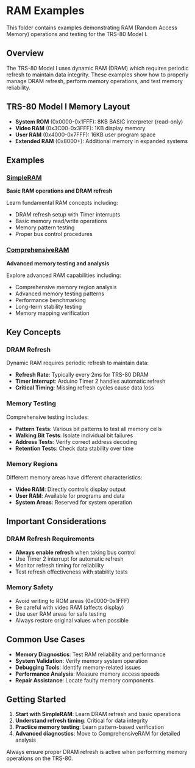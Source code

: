 # RAM Examples

This folder contains examples demonstrating RAM (Random Access Memory) operations and testing for the TRS-80 Model I.

## Overview

The TRS-80 Model I uses dynamic RAM (DRAM) which requires periodic refresh to maintain data integrity. These examples show how to properly manage DRAM refresh, perform memory operations, and test memory reliability.

## TRS-80 Model I Memory Layout

- **System ROM** (0x0000-0x1FFF): 8KB BASIC interpreter (read-only)
- **Video RAM** (0x3C00-0x3FFF): 1KB display memory
- **User RAM** (0x4000-0x7FFF): 16KB user program space
- **Extended RAM** (0x8000+): Additional memory in expanded systems

## Examples

### [SimpleRAM](SimpleRAM/README.md)

**Basic RAM operations and DRAM refresh**

Learn fundamental RAM concepts including:

- DRAM refresh setup with Timer interrupts
- Basic memory read/write operations
- Memory pattern testing
- Proper bus control procedures

### [ComprehensiveRAM](ComprehensiveRAM/README.md)

**Advanced memory testing and analysis**

Explore advanced RAM capabilities including:

- Comprehensive memory region analysis
- Advanced memory testing patterns
- Performance benchmarking
- Long-term stability testing
- Memory mapping verification

## Key Concepts

### DRAM Refresh

Dynamic RAM requires periodic refresh to maintain data:

- **Refresh Rate**: Typically every 2ms for TRS-80 DRAM
- **Timer Interrupt**: Arduino Timer 2 handles automatic refresh
- **Critical Timing**: Missing refresh cycles cause data loss

### Memory Testing

Comprehensive testing includes:

- **Pattern Tests**: Various bit patterns to test all memory cells
- **Walking Bit Tests**: Isolate individual bit failures
- **Address Tests**: Verify correct address decoding
- **Retention Tests**: Check data stability over time

### Memory Regions

Different memory areas have different characteristics:

- **Video RAM**: Directly controls display output
- **User RAM**: Available for programs and data
- **System Areas**: Reserved for system operation

## Important Considerations

### DRAM Refresh Requirements

- **Always enable refresh** when taking bus control
- Use Timer 2 interrupt for automatic refresh
- Monitor refresh timing for reliability
- Test refresh effectiveness with stability tests

### Memory Safety

- Avoid writing to ROM areas (0x0000-0x1FFF)
- Be careful with video RAM (affects display)
- Use user RAM areas for safe testing
- Always restore original values when possible

## Common Use Cases

- **Memory Diagnostics**: Test RAM reliability and performance
- **System Validation**: Verify memory system operation
- **Debugging Tools**: Identify memory-related issues
- **Performance Analysis**: Measure memory access speeds
- **Repair Assistance**: Locate faulty memory components

## Getting Started

1. **Start with SimpleRAM**: Learn DRAM refresh and basic operations
2. **Understand refresh timing**: Critical for data integrity
3. **Practice memory testing**: Learn pattern-based verification
4. **Advanced diagnostics**: Move to ComprehensiveRAM for detailed analysis

Always ensure proper DRAM refresh is active when performing memory operations on the TRS-80.
